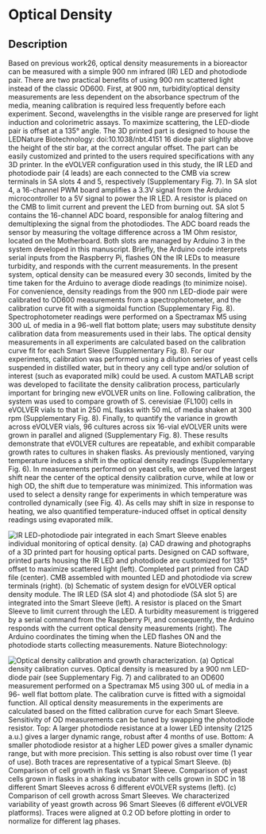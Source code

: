 # Optical Density

## Description

Based on previous work26, optical density measurements in a bioreactor can be measured with a simple 900 nm infrared (IR) LED and photodiode pair. There are two practical benefits of using 900 nm scattered light instead of the classic OD600. First, at 900 nm, turbidity/optical density measurements are less dependent on the absorbance spectrum of the media, meaning calibration is required less frequently before each experiment. Second, wavelengths in the visible range are preserved for light induction and colorimetric assays. To maximize scattering, the LED-diode pair is offset at a 135° angle. The 3D printed part is designed to house the LEDNature Biotechnology: doi:10.1038/nbt.4151 16 diode pair slightly above the height of the stir bar, at the correct angular offset. The part can be easily customized and printed to the users required specifications with any 3D printer. In the eVOLVER configuration used in this study, the IR LED and photodiode pair (4 leads) are each connected to the CMB via screw terminals in SA slots 4 and 5, respectively (Supplementary Fig. 7). In SA slot 4, a 16-channel PWM board amplifies a 3.3V signal from the Arduino microcontroller to a 5V signal to power the IR LED. A resistor is placed on the CMB to limit current and prevent the LED from burning out. SA slot 5 contains the 16-channel ADC board, responsible for analog filtering and demultiplexing the signal from the photodiodes. The ADC board reads the sensor by measuring the voltage difference across a 1M Ohm resistor, located on the Motherboard. Both slots are managed by Arduino 3 in the system developed in this manuscript. Briefly, the Arduino code interprets serial inputs from the Raspberry Pi, flashes ON the IR LEDs to measure turbidity, and responds with the current measurements. In the present system, optical density can be measured every 30 seconds, limited by the time taken for the Arduino to average diode readings (to minimize noise). For convenience, density readings from the 900 nm LED-diode pair were calibrated to OD600 measurements from a spectrophotometer, and the calibration curve fit with a sigmoidal function (Supplementary Fig. 8). Spectrophotometer readings were performed on a Spectramax M5 using 300 uL of media in a 96-well flat bottom plate; users may substitute density calibration data from measurements used in their labs. The optical density measurements in all experiments are calculated based on the calibration curve fit for each Smart Sleeve (Supplementary Fig. 8). For our experiments, calibration was performed using a dilution series of yeast cells suspended in distilled water, but in theory any cell type and/or solution of interest (such as evaporated milk) could be used. A custom MATLAB script was developed to facilitate the density calibration process, particularly important for bringing new eVOLVER units on line. Following calibration, the system was used to compare growth of S. cerevisiae (FL100) cells in eVOLVER vials to that in 250 mL flasks with 50 mL of media shaken at 300 rpm (Supplementary Fig. 8). Finally, to quantify the variance in growth across eVOLVER vials, 96 cultures across six 16-vial eVOLVER units were grown in parallel and aligned (Supplementary Fig. 8). These results demonstrate that eVOLVER cultures are repeatable, and exhibit comparable growth rates to cultures in shaken flasks. As previously mentioned, varying temperature induces a shift in the optical density readings (Supplementary Fig. 6). In measurements performed on yeast cells, we observed the largest shift near the center of the optical density calibration curve, while at low or high OD, the shift due to temperature was minimized. This information was used to select a density range for experiments in which temperature was controlled dynamically (see Fig. 4). As cells may shift in size in response to heating, we also quantified temperature-induced offset in optical density readings using evaporated milk.

![IR LED-photodiode pair integrated in each Smart Sleeve enables individual monitoring of optical density. (a) CAD drawing and photographs of a 3D printed part for housing optical parts. Designed on CAD software, printed parts housing the IR LED and photodiode are customized for 135° offset to maximize scattered light (left). Completed part printed from CAD file (center). CMB assembled with mounted LED and photodiode via screw terminals (right). (b) Schematic of system design for eVOLVER optical density module. The IR LED (SA slot 4) and photodiode (SA slot 5) are integrated into the Smart Sleeve (left). A resistor is placed on the Smart Sleeve to limit current through the LED. A turbidity measurement is triggered by a serial command from the Raspberry Pi, and consequently, the Arduino responds with the current optical density measurements (right). The Arduino coordinates the timing when the LED flashes ON and the photodiode starts collecting measurements. Nature Biotechnology:](<../../../.gitbook/assets/image (43).png>)

![Optical density calibration and growth characterization. (a) Optical density calibration curves. Optical density is measured by a 900 nm LED-diode pair (see Supplementary Fig. 7) and calibrated to an OD600 measurement performed on a Spectramax M5 using 300 uL of media in a 96- well flat bottom plate. The calibration curve is fitted with a sigmoidal function. All optical density measurements in the experiments are calculated based on the fitted calibration curve for each Smart Sleeve. Sensitivity of OD measurements can be tuned by swapping the photodiode resistor. Top: A larger photodiode resistance at a lower LED intensity (2125 a.u.) gives a larger dynamic range, robust after 4 months of use. Bottom: A smaller photodiode resistor at a higher LED power gives a smaller dynamic range, but with more precision. This setting is also robust over time (1 year of use). Both traces are representative of a typical Smart Sleeve. (b) Comparison of cell growth in flask vs Smart Sleeve. Comparison of yeast cells grown in flasks in a shaking incubator with cells grown in SDC in 18 different Smart Sleeves across 6 different eVOLVER systems (left). (c) Comparison of cell growth across Smart Sleeves. We characterized variability of yeast growth across 96 Smart Sleeves (6 different eVOLVER platforms). Traces were aligned at 0.2 OD before plotting in order to normalize for different lag phases.](<../../../.gitbook/assets/image (13) (1) (1).png>)
